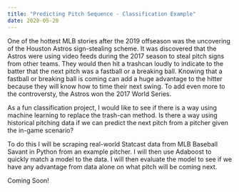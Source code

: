 ```yaml
---
title: "Predicting Pitch Sequence - Classification Example"
date: 2020-05-20
---
```

One of the hottest MLB stories after the 2019 offseason was the uncovering of the Houston Astros sign-stealing scheme. It was discovered that the Astros were using video feeds during the 2017 season to steal pitch signs from other teams. They would then hit a trashcan loudly to indicate to the batter that the next pitch was a fastball or a breaking ball. Knowing that a fastball or breaking ball is coming can add a huge advantage to the hitter because they will know how to time their next swing. To add even more to the controversty, the Astros won the 2017 World Series. 

As a fun classification project, I would like to see if there is a way using machine learning to replace the trash-can method. Is there a way using historical pitching data if we can predict the next pitch from a pitcher given the in-game scenario?

To do this I will be scraping real-world Statcast data from MLB Baseball Savant in Python from an example pitcher. I will then use Adaboost to quickly match a model to the data. I will then evaluate the model to see if we have any advantage from data alone on what pitch will be coming next.

Coming Soon!

